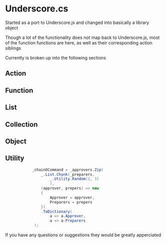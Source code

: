 Underscore.cs
=============

Started as a port to Underscore.js and changed into basically a library object

Though a lot of the functionality does not map back to Underscore.js, most of the 
function functions are here, as well as their corresponding action siblings

Currently is broken up into the following sections

Action
-------


Function
--------

List 
--------

Collection
----------

Object
------

Utility
-------
```cs
            _chainOCommand = _approvers.Zip(
                _.List.Chunk(_preparers,
                    _.Utility.Random(2, 3)
                    ),
                (approver, prepers) => new
                {
                    Approver = approver,
                    Preparers = prepers
                })
                .ToDictionary(
                    a => a.Approver, 
                    a => a.Preparers
             );
```
If you have any questions or suggestions they would be greatly apperciated 
